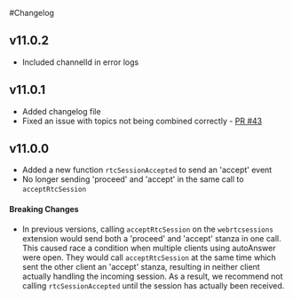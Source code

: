 #Changelog
## v11.0.2
* Included channelId in error logs

## v11.0.1
* Added changelog file
* Fixed an issue with topics not being combined correctly - [PR #43](https://github.com/purecloudlabs/purecloud-streaming-client/pull/43)

## v11.0.0
* Added a new function `rtcSessionAccepted` to send an 'accept' event
* No longer sending 'proceed' and 'accept' in the same call to `acceptRtcSession`

#### Breaking Changes
* In previous versions, calling `acceptRtcSession` on the `webrtcsessions` extension would send both a 'proceed' and 'accept' stanza in one call. This caused race a condition when multiple clients using autoAnswer were open.  They would call `acceptRtcSession` at the same time which sent the other client an 'accept' stanza, resulting in neither client actually handling the incoming session. As a result, we recommend not calling `rtcSessionAccepted` until the session has actually been received.
